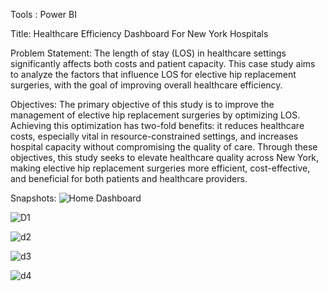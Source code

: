 Tools : Power BI 

Title: Healthcare Efficiency Dashboard For New York Hospitals

Problem Statement:
The length of stay (LOS) in healthcare settings significantly affects both costs and patient capacity. This case study aims to analyze the factors that influence LOS for elective hip replacement surgeries, 
with the goal of improving overall healthcare efficiency.

Objectives:
The primary objective of this study is to improve the management of elective hip replacement surgeries by optimizing LOS. Achieving this optimization has two-fold benefits: it reduces healthcare costs, especially
vital in resource-constrained settings, and increases hospital capacity without compromising the quality of care. Through these objectives, this study seeks to elevate healthcare quality across New York, making
elective hip replacement surgeries more efficient, cost-effective, and beneficial for both patients and healthcare providers.

Snapshots:
![Home Dashboard](https://github.com/rbhavitha/Health_Care_Analytics/assets/71348485/7bc6a317-07f1-4d30-95ad-12725a192e59)

![D1](https://github.com/rbhavitha/Health_Care_Analytics/assets/71348485/bff84828-606b-4015-a7ac-ba89c56d79c7)

![d2](https://github.com/rbhavitha/Health_Care_Analytics/assets/71348485/88647a34-a881-4014-8fe9-5edf864fb86a)

![d3](https://github.com/rbhavitha/Health_Care_Analytics/assets/71348485/81335cd8-40e3-4015-9033-55aa1edf9987)

![d4](https://github.com/rbhavitha/Health_Care_Analytics/assets/71348485/12197985-8c44-4547-a1a4-134c70994a91)
